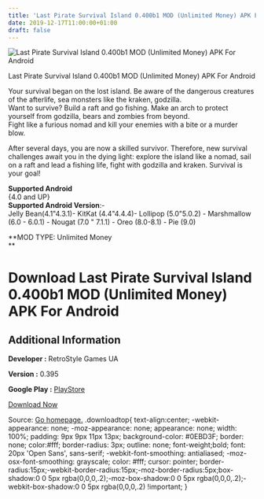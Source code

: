 ```yaml
---
title: 'Last Pirate Survival Island 0.400b1 MOD (Unlimited Money) APK For Android'
date: 2019-12-17T11:00:00+01:00
draft: false
---
```


![Last Pirate Survival Island 0.400b1 MOD (Unlimited Money) APK For Android](https://i1.wp.com/apkhome.net/wp-content/uploads/2019/12/Last-Pirate-Survival-Island-0.400b1-MOD-Unlimited-Money.png "Last Pirate Survival Island 0.400b1 MOD (Unlimited Money) APK For Android")

  

Last Pirate Survival Island 0.400b1 MOD (Unlimited Money) APK For Android

Your survival began on the lost island. Be aware of the dangerous creatures of the afterlife, sea monsters like the kraken, godzilla.  
Want to survive? Build a raft and go fishing. Make an arch to protect yourself from godzilla, bears and zombies from beyond.  
Fight like a furious nomad and kill your enemies with a bite or a murder blow.

After several days, you are now a skilled survivor. Therefore, new survival challenges await you in the dying light: explore the island like a nomad, sail on a raft and lead a fishing life, fight with godzilla and kraken. Survival is your goal!

**Supported Android**  
{4.0 and UP}  
**Supported Android Version**:-  
Jelly Bean(4.1"4.3.1)- KitKat (4.4"4.4.4)- Lollipop (5.0"5.0.2) - Marshmallow (6.0 - 6.0.1) - Nougat (7.0 " 7.1.1) - Oreo (8.0-8.1) - Pie (9.0)

**MOD TYPE: Unlimited Money  
**

Download Last Pirate Survival Island 0.400b1 MOD (Unlimited Money) APK For Android
==================================================================================

Additional Information
----------------------

**Developer :** RetroStyle Games UA

**Version :** 0.395

**Google Play :** [PlayStore](https://play.google.com/store/apps/details?id=com.RetrostyleGames.LastPirate.deadthieves)

  

[Download Now](https://store4app.co/post/last-pirate-survival-island-0-400b1-mod-unlimited-money-apk-for-android_1576575057)

  
Source: [Go homepage.](https://store4app.co/post/last-pirate-survival-island-0-400b1-mod-unlimited-money-apk-for-android_1576575057) .downloadtop{ text-align:center; -webkit-appearance: none; -moz-appearance: none; appearance: none; width: 100%; padding: 9px 9px 11px 13px; background-color: #0EBD3F; border: none; color:#fff; border-radius: 3px; outline: none; font-weight;bold; font: 20px 'Open Sans', sans-serif; -webkit-font-smoothing: antialiased; -moz-osx-font-smoothing: grayscale; color: #fff; cursor: pointer; border-radius:15px;-webkit-border-radius:15px;-moz-border-radius:5px;box-shadow:0 0 5px rgba(0,0,0,.2);-moz-box-shadow:0 0 5px rgba(0,0,0,.2);-webkit-box-shadow:0 0 5px rgba(0,0,0,.2) !important; }